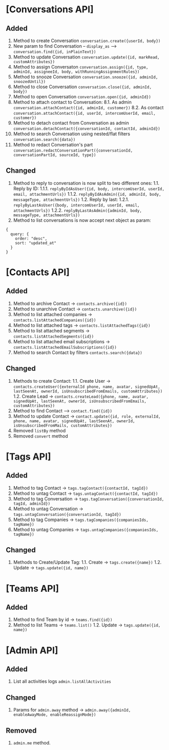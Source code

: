 # [Conversations API]

## Added

1. Method to create Conversation `conversation.create({userId, body})`
2. New param to find Conversation – `display_as` –> `conversation.find({id, inPlainText})`
3. Method to update Conversation `conversation.update({id, markRead, customAttributes})`
4. Method to assign Conversaton `conversation.assign({id, type, adminId, assigneeId, body, withRunningAssignmentRules})`
5. Method to snooze Conversation `conversation.snooze({id, adminId, snoozedUntil})`
6. Method to close Conversation `conversation.close({id, adminId, body})`
7. Method to open Conversation `conversation.open({id, adminId})`
8. Method to attach contact to Conversation:
   8.1. As admin `conversation.attachContact({id, adminId, customer})`
   8.2. As contact `conversation.attachContact({id, userId, intercomUserId, email, customer})`
9. Method to detach contact from Conversation as admin `conversation.detachContact({conversationId, contactId, adminId})`
10. Method to search Conversation using nested/flat filters `conversation.search({data})`
11. Method to redact Conversation's part `conversation.redactConversationPart({conversationId, conversationPartId, sourceId, type})`

## Changed

1. Method to reply to conversation is now split to two different ones:
   1.1. Reply by ID:
   1.1.1. `replyByIdAsUser({id, body, intercomUserId, userId, email, attachmentUrls})`
   1.1.2. `replyByIdAsAdmin({id, adminId, body, messageType, attachmentUrls})`
   1.2. Reply by last:
   1.2.1. `replyByLastAsUser({body, intercomUserId, userId, email, attachmentUrls})`
   1.2.2. `replyByLastAsAdmin({adminId, body, messageType, attachmentUrls})`
2. Method to list conversations is now accept next object as param:

```
{
  query: {
    order: "desc",
    sort: "updated_at"
  }
}
```

# [Contacts API]

## Added

1. Method to archive Contact -> `contacts.archive({id})`
2. Method to unarchive Contact -> `contacts.unarchive({id})`
3. Method to list attached companies -> `contacts.listAttachedCompanies({id})`
4. Method to list attached tags -> `contacts.listAttachedTags({id})`
5. Method to list attached segments -> `contacts.listAttachedSegments({id})`
6. Method to list attached email subscriptions -> `contacts.listAttachedEmailSubscriptions({id})`
7. Method to search Contact by filters `contacts.search({data})`

## Changed

1. Methods to create Contact:
   1.1. Create User -> `contacts.createUser({externalId phone, name, avatar, signedUpAt, lastSeenAt, ownerId, isUnsubscribedFromEmails, customAttributes})`
   1.2. Create Lead -> `contacts.createLead({phone, name, avatar, signedUpAt, lastSeenAt, ownerId, isUnsubscribedFromEmails, customAttributes})`
2. Method to find Contact –> `contact.find({id})`
3. Method to update Contact -> `contact.update({id, role, externalId, phone, name, avatar, signedUpAt, lastSeenAt, ownerId, isUnsubscribedFromMails, customAttributes})`
4. Removed `listBy` method
5. Removed `convert` method

# [Tags API]

## Added

1. Method to tag Contact -> `tags.tagContact({contactId, tagId})`
2. Method to untag Contact -> `tags.untagContact({contactId, tagId})`
3. Method to tag Conversation -> `tags.tagConversation({conversationId, tagId, adminId})`
4. Method to untag Conversation -> `tags.untagConversation({conversationId, tagId})`
5. Method to tag Companies -> `tags.tagCompanies({companiesIds, tagName})`
6. Method to untag Companies -> `tags.untagCompanies({companiesIds, tagName})`

## Changed

1. Methods to Create/Update Tag:
   1.1. Create -> `tags.create({name})`
   1.2. Update -> `tags.update({id, name})`

# [Teams API]

## Added

1. Method to find Team by id -> `teams.find({id})`
2. Method to list Teams -> `teams.list()`
   1.2. Update -> `tags.update({id, name})`

# [Admin API]

## Added

1. List all activities logs `admin.listAllActivities`

## Changed

1. Params for `admin.away` method -> `admin.away({adminId, enableAwayMode, enableReassignMode})`

## Removed

1. `admin.me` method.
